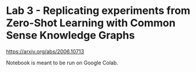 # Lab 3 - Replicating experiments from Zero-Shot Learning with Common Sense Knowledge Graphs

https://arxiv.org/abs/2006.10713

Notebook is meant to be run on Google Colab. 